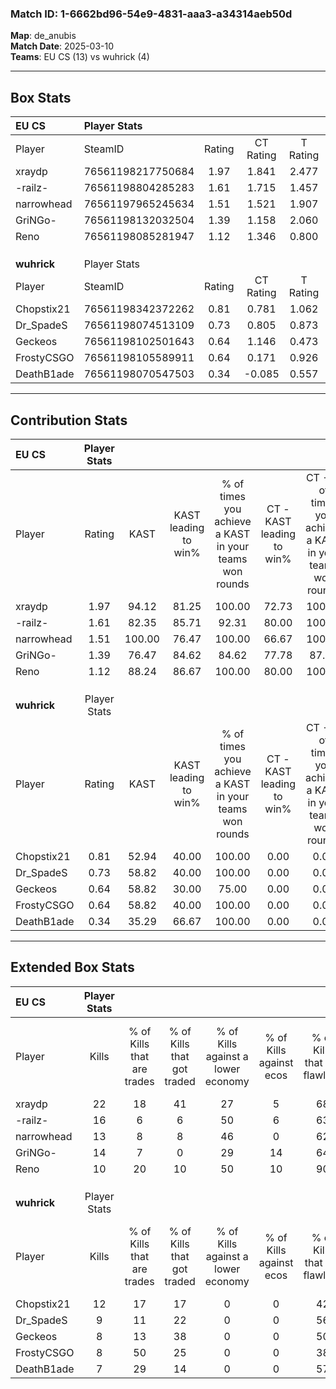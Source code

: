 ### Match ID: 1-6662bd96-54e9-4831-aaa3-a34314aeb50d  
**Map**: de_anubis  
**Match Date**: 2025-03-10  
**Teams**: EU CS (13) vs wuhrick (4)  

---  

## Box Stats  

| **EU CS**   | Player Stats      |        |           |          |        |       |       |         |        |      |     |
| :- | :- | :-: | :-: | :-: | :-: | :-: | :-: | :-: | :-: | :-: | :-: |
| Player      | SteamID           | Rating | CT Rating | T Rating |  KAST  |  ADR  | Kills | Assists | Deaths | K/D  | HS% |
| xraydp      | 76561198217750684 |  1.97  |   1.841   |  2.477   | 94.12  | 121.4 |  22   |    4    |   10   | 2.20 | 54  |
| -railz-     | 76561198804285283 |  1.61  |   1.715   |  1.457   | 82.35  | 110.4 |  16   |    5    |   8    | 2.00 | 31  |
| narrowhead  | 76561197965245634 |  1.51  |   1.521   |  1.907   | 100.00 | 77.2  |  13   |    5    |   7    | 1.86 | 38  |
| GriNGo-     | 76561198132032504 |  1.39  |   1.158   |  2.060   | 76.47  | 95.9  |  14   |    6    |   9    | 1.56 | 92  |
| Reno        | 76561198085281947 |  1.12  |   1.346   |  0.800   | 88.24  | 60.3  |  10   |    5    |   10   | 1.00 | 20  |
|             |                   |        |           |          |        |       |       |         |        |      |     |
|             |                   |        |           |          |        |       |       |         |        |      |     |
|             |                   |        |           |          |        |       |       |         |        |      |     |
| **wuhrick** | Player Stats      |        |           |          |        |       |       |         |        |      |     |
| Player      | SteamID           | Rating | CT Rating | T Rating |  KAST  |  ADR  | Kills | Assists | Deaths | K/D  | HS% |
| Chopstix21  | 76561198342372262 |  0.81  |   0.781   |  1.062   | 52.94  | 67.8  |  12   |    1    |   15   | 0.80 | 41  |
| Dr_SpadeS   | 76561198074513109 |  0.73  |   0.805   |  0.873   | 58.82  | 72.5  |   9   |    3    |   15   | 0.60 | 44  |
| Geckeos     | 76561198102501643 |  0.64  |   1.146   |  0.473   | 58.82  | 60.8  |   8   |    3    |   15   | 0.53 | 62  |
| FrostyCSGO  | 76561198105589911 |  0.64  |   0.171   |  0.926   | 58.82  | 51.5  |   8   |    3    |   14   | 0.57 | 62  |
| DeathB1ade  | 76561198070547503 |  0.34  |  -0.085   |  0.557   | 35.29  | 45.6  |   7   |    3    |   16   | 0.44 | 28  |
---  

## Contribution Stats  

| **EU CS**   | Player Stats |        |                      |                                                        |                           |                                                             |                          |                                                            |
| :- | :-: | :-: | :-: | :-: | :-: | :-: | :-: | :-: |
| Player      |    Rating    |  KAST  | KAST leading to win% | % of times you achieve a KAST in your teams won rounds | CT - KAST leading to win% | CT - % of times you achieve a KAST in your teams won rounds | T - KAST leading to win% | T - % of times you achieve a KAST in your teams won rounds |
| xraydp      |     1.97     | 94.12  |        81.25         |                         100.00                         |           72.73           |                           100.00                            |          100.00          |                           100.00                           |
| -railz-     |     1.61     | 82.35  |        85.71         |                         92.31                          |           80.00           |                           100.00                            |          100.00          |                           80.00                            |
| narrowhead  |     1.51     | 100.00 |        76.47         |                         100.00                         |           66.67           |                           100.00                            |          100.00          |                           100.00                           |
| GriNGo-     |     1.39     | 76.47  |        84.62         |                         84.62                          |           77.78           |                            87.50                            |          100.00          |                           80.00                            |
| Reno        |     1.12     | 88.24  |        86.67         |                         100.00                         |           80.00           |                           100.00                            |          100.00          |                           100.00                           |
|             |              |        |                      |                                                        |                           |                                                             |                          |                                                            |
|             |              |        |                      |                                                        |                           |                                                             |                          |                                                            |
|             |              |        |                      |                                                        |                           |                                                             |                          |                                                            |
| **wuhrick** | Player Stats |        |                      |                                                        |                           |                                                             |                          |                                                            |
| Player      |    Rating    |  KAST  | KAST leading to win% | % of times you achieve a KAST in your teams won rounds | CT - KAST leading to win% | CT - % of times you achieve a KAST in your teams won rounds | T - KAST leading to win% | T - % of times you achieve a KAST in your teams won rounds |
| Chopstix21  |     0.81     | 52.94  |        40.00         |                         100.00                         |           0.00            |                            0.00                             |          57.14           |                           100.00                           |
| Dr_SpadeS   |     0.73     | 58.82  |        40.00         |                         100.00                         |           0.00            |                            0.00                             |          57.14           |                           100.00                           |
| Geckeos     |     0.64     | 58.82  |        30.00         |                         75.00                          |           0.00            |                            0.00                             |          50.00           |                           75.00                            |
| FrostyCSGO  |     0.64     | 58.82  |        40.00         |                         100.00                         |           0.00            |                            0.00                             |          50.00           |                           100.00                           |
| DeathB1ade  |     0.34     | 35.29  |        66.67         |                         100.00                         |           0.00            |                            0.00                             |          80.00           |                           100.00                           |
---  

## Extended Box Stats  

| **EU CS**   | Player Stats |                            |                            |                                    |                         |                              |                                 |        |                             |                                     |                          |                               |                            |
| :- | :-: | :-: | :-: | :-: | :-: | :-: | :-: | :-: | :-: | :-: | :-: | :-: | :-: |
| Player      |    Kills     | % of Kills that are trades | % of Kills that got traded | % of Kills against a lower economy | % of Kills against ecos | % of Kills that are flawless | % of Kills that are close duels | Deaths | % of Deaths that get traded | % of Deaths against a lower economy | % of Deaths against ecos | % of Deaths that are flawless | % of Deaths that are close |
| xraydp      |      22      |             18             |             41             |                 27                 |            5            |              68              |                5                |   10   |             20              |                 50                  |            0             |              30               |             10             |
| -railz-     |      16      |             6              |             6              |                 50                 |            6            |              63              |                6                |   8    |             13              |                 50                  |            0             |              38               |             13             |
| narrowhead  |      13      |             8              |             8              |                 46                 |            0            |              62              |                0                |   7    |             57              |                 57                  |            14            |              71               |             0              |
| GriNGo-     |      14      |             7              |             0              |                 29                 |           14            |              64              |                0                |   9    |             11              |                 44                  |            0             |              33               |             11             |
| Reno        |      10      |             20             |             10             |                 50                 |           10            |              90              |                0                |   10   |             20              |                 40                  |            10            |              70               |             10             |
|             |              |                            |                            |                                    |                         |                              |                                 |        |                             |                                     |                          |                               |                            |
|             |              |                            |                            |                                    |                         |                              |                                 |        |                             |                                     |                          |                               |                            |
|             |              |                            |                            |                                    |                         |                              |                                 |        |                             |                                     |                          |                               |                            |
| **wuhrick** | Player Stats |                            |                            |                                    |                         |                              |                                 |        |                             |                                     |                          |                               |                            |
| Player      |    Kills     | % of Kills that are trades | % of Kills that got traded | % of Kills against a lower economy | % of Kills against ecos | % of Kills that are flawless | % of Kills that are close duels | Deaths | % of Deaths that get traded | % of Deaths against a lower economy | % of Deaths against ecos | % of Deaths that are flawless | % of Deaths that are close |
| Chopstix21  |      12      |             17             |             17             |                 0                  |            0            |              42              |                8                |   15   |             27              |                  7                  |            0             |              60               |             7              |
| Dr_SpadeS   |      9       |             11             |             22             |                 0                  |            0            |              56              |                0                |   15   |             27              |                  7                  |            0             |              73               |             0              |
| Geckeos     |      8       |             13             |             38             |                 0                  |            0            |              50              |               13                |   15   |              7              |                  7                  |            0             |              60               |             7              |
| FrostyCSGO  |      8       |             50             |             25             |                 0                  |            0            |              38              |               25                |   14   |             14              |                  7                  |            0             |              71               |             0              |
| DeathB1ade  |      7       |             29             |             14             |                 0                  |            0            |              57              |                0                |   16   |              6              |                  6                  |            0             |              75               |             0              |
